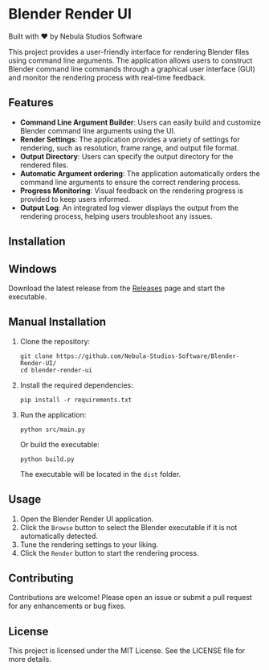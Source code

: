 # Blender Render UI

Built with ❤️ by Nebula Studios Software

This project provides a user-friendly interface for rendering Blender files using command line arguments. The application allows users to construct Blender command line commands through a graphical user interface (GUI) and monitor the rendering process with real-time feedback.

## Features

- **Command Line Argument Builder**: Users can easily build and customize Blender command line arguments using the UI.
- **Render Settings**: The application provides a variety of settings for rendering, such as resolution, frame range, and output file format.
- **Output Directory**: Users can specify the output directory for the rendered files.
- **Automatic Argument ordering**: The application automatically orders the command line arguments to ensure the correct rendering process.
- **Progress Monitoring**: Visual feedback on the rendering progress is provided to keep users informed.
- **Output Log**: An integrated log viewer displays the output from the rendering process, helping users troubleshoot any issues.

## Installation

## Windows

Download the latest release from the [Releases](https://github.com/Nebula-Studios-Software/Blender-Render-UI/releases/) page and start the executable.

## Manual Installation

1. Clone the repository:
   ```
   git clone https://github.com/Nebula-Studios-Software/Blender-Render-UI/
   cd blender-render-ui
   ```

2. Install the required dependencies:
   ```
   pip install -r requirements.txt
   ```

3. Run the application:
   ```
   python src/main.py
   ```
   Or build the executable:
   ```
   python build.py
   ```
   The executable will be located in the `dist` folder.

## Usage

1. Open the Blender Render UI application.
2. Click the `Browse` button to select the Blender executable if it is not automatically detected.
3. Tune the rendering settings to your liking.
4. Click the `Render` button to start the rendering process.

## Contributing

Contributions are welcome! Please open an issue or submit a pull request for any enhancements or bug fixes.

## License

This project is licensed under the MIT License. See the LICENSE file for more details.